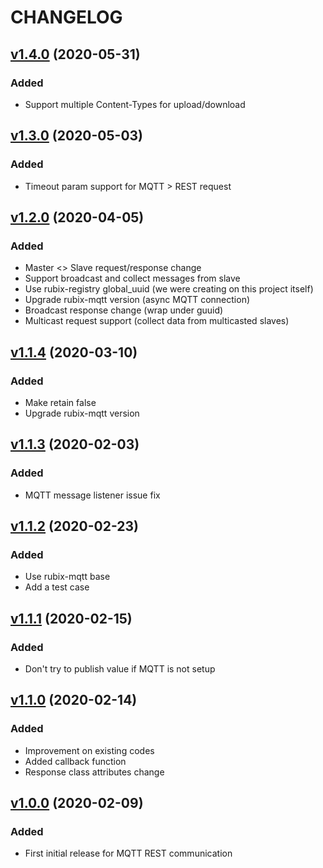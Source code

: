 # CHANGELOG
## [v1.4.0](https://github.com/NubeIO/mqtt-rest-bridge/tree/v1.4.0) (2020-05-31)
### Added
- Support multiple Content-Types for upload/download

## [v1.3.0](https://github.com/NubeIO/mqtt-rest-bridge/tree/v1.3.0) (2020-05-03)
### Added
- Timeout param support for MQTT > REST request

## [v1.2.0](https://github.com/NubeIO/mqtt-rest-bridge/tree/v1.2.0) (2020-04-05)
### Added
- Master <> Slave request/response change
- Support broadcast and collect messages from slave
- Use rubix-registry global_uuid (we were creating on this project itself)
- Upgrade rubix-mqtt version (async MQTT connection)
- Broadcast response change (wrap under guuid)
- Multicast request support (collect data from multicasted slaves)

## [v1.1.4](https://github.com/NubeIO/mqtt-rest-bridge/tree/v1.1.4) (2020-03-10)
### Added
- Make retain false
- Upgrade rubix-mqtt version

## [v1.1.3](https://github.com/NubeIO/mqtt-rest-bridge/tree/v1.1.3) (2020-02-03)
### Added
- MQTT message listener issue fix

## [v1.1.2](https://github.com/NubeIO/mqtt-rest-bridge/tree/v1.1.2) (2020-02-23)
### Added
- Use rubix-mqtt base
- Add a test case

## [v1.1.1](https://github.com/NubeIO/mqtt-rest-bridge/tree/v1.1.1) (2020-02-15)
### Added
- Don't try to publish value if MQTT is not setup

## [v1.1.0](https://github.com/NubeIO/mqtt-rest-bridge/tree/v1.1.0) (2020-02-14)
### Added
- Improvement on existing codes
- Added callback function
- Response class attributes change

## [v1.0.0](https://github.com/NubeIO/mqtt-rest-bridge/tree/v1.0.0) (2020-02-09)
### Added
- First initial release for MQTT REST communication
